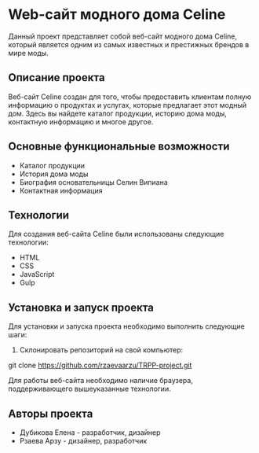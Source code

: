 # Web-сайт модного дома Celine

Данный проект представляет собой веб-сайт модного дома Celine, который является одним из самых известных и престижных брендов в мире моды.

## Описание проекта

Веб-сайт Celine создан для того, чтобы предоставить клиентам полную информацию о продуктах и услугах, которые предлагает этот модный дом. Здесь вы найдете каталог продукции, историю дома моды, контактную  информацию и многое другое.

## Основные функциональные возможности

- Каталог продукции
- История дома моды
- Биография основательницы Селин Випиана
- Контактная информация

## Технологии

Для создания веб-сайта Celine были использованы следующие технологии:

- HTML
- CSS
- JavaScript
- Gulp

## Установка и запуск проекта

Для установки и запуска проекта необходимо выполнить следующие шаги:

1. Склонировать репозиторий на свой компьютер:

git clone https://github.com/rzaevaarzu/TRPP-project.git

Для работы веб-сайта необходимо наличие браузера, поддерживающего вышеуказанные технологии.

## Авторы проекта

- Дубикова Елена - разработчик, дизайнер
- Рзаева Арзу - дизайнер, разработчик
